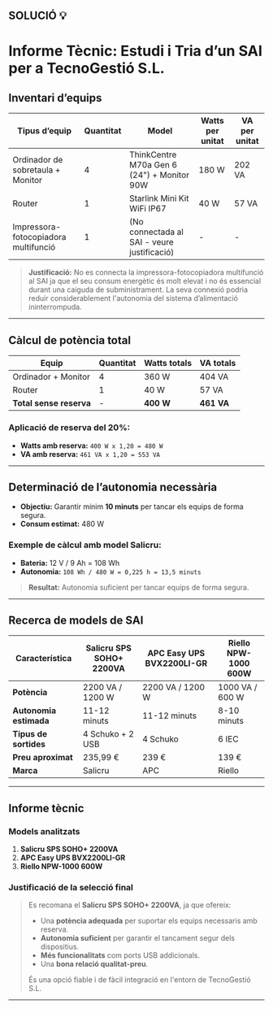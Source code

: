 ## SOLUCIÓ 💡

# Informe Tècnic: Estudi i Tria d’un SAI per a TecnoGestió S.L.

## Inventari d’equips

| Tipus d’equip                                 | Quantitat | Model                                            | Watts per unitat | VA per unitat |
|----------------------------------------------|-----------|--------------------------------------------------|------------------|---------------|
| Ordinador de sobretaula + Monitor            | 4         | ThinkCentre M70a Gen 6 (24") + Monitor 90W       | 180 W            | 202 VA        |
| Router                                        | 1         | Starlink Mini Kit WiFi IP67                      | 40 W             | 57 VA         |
| Impressora-fotocopiadora multifunció         | 1         | (No connectada al SAI - veure justificació)      | -                | -             |

> **Justificació:** No es connecta la impressora-fotocopiadora multifunció al SAI ja que el seu consum energètic és molt elevat i no és essencial durant una caiguda de subministrament. La seva connexió podria reduir considerablement l'autonomia del sistema d’alimentació ininterrompuda.

---

## Càlcul de potència total

| Equip                     | Quantitat | Watts totals | VA totals |
|--------------------------|-----------|--------------|-----------|
| Ordinador + Monitor      | 4         | 360 W        | 404 VA    |
| Router                   | 1         | 40 W         | 57 VA     |
| **Total sense reserva**  | -         | **400 W**    | **461 VA**|

### Aplicació de reserva del 20%:

- **Watts amb reserva:** `400 W x 1,20 = 480 W`
- **VA amb reserva:** `461 VA x 1,20 = 553 VA`

---

## Determinació de l’autonomia necessària

- **Objectiu:** Garantir mínim **10 minuts** per tancar els equips de forma segura.
- **Consum estimat:** 480 W

### Exemple de càlcul amb model Salicru:

- **Bateria:** 12 V / 9 Ah = 108 Wh
- **Autonomia:** `108 Wh / 480 W = 0,225 h = 13,5 minuts`

> **Resultat:** Autonomia suficient per tancar equips de forma segura.

---

## Recerca de models de SAI

| Característica              | Salicru SPS SOHO+ 2200VA | APC Easy UPS BVX2200LI-GR | Riello NPW-1000 600W      |
|----------------------------|---------------------------|----------------------------|---------------------------|
| **Potència**               | 2200 VA / 1200 W          | 2200 VA / 1200 W           | 1000 VA / 600 W           |
| **Autonomia estimada**     | 11-12 minuts              | 11-12 minuts               | 8-10 minuts               |
| **Tipus de sortides**      | 4 Schuko + 2 USB          | 4 Schuko                   | 6 IEC                     |
| **Preu aproximat**         | 235,99 €                  | 239 €                      | 139 €                     |
| **Marca**                  | Salicru                   | APC                        | Riello                    |

---

## Informe tècnic

### Models analitzats

1. **Salicru SPS SOHO+ 2200VA**
2. **APC Easy UPS BVX2200LI-GR**
3. **Riello NPW-1000 600W**

### Justificació de la selecció final

> Es recomana el **Salicru SPS SOHO+ 2200VA**, ja que ofereix:
> - Una **potència adequada** per suportar els equips necessaris amb reserva.
> - **Autonomia suficient** per garantir el tancament segur dels dispositius.
> - **Més funcionalitats** com ports USB addicionals.
> - Una **bona relació qualitat-preu**.
> 
> És una opció fiable i de fàcil integració en l'entorn de TecnoGestió S.L.

---





